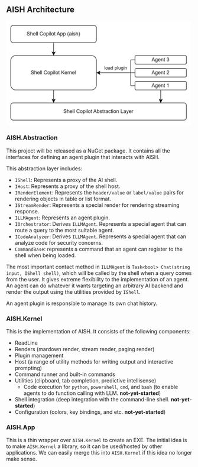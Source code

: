 ## AISH Architecture

<img src="./assets/AISH-overall-arch.png" alt="AISH" width="500"/>

### AISH.Abstraction

This project will be released as a NuGet package.
It contains all the interfaces for defining an agent plugin that interacts with AISH.

This abstraction layer includes:

- `IShell`: Represents a proxy of the AI shell.
- `IHost`: Represents a proxy of the shell host.
- `IRenderElement`: Represents the `header/value` or `label/value` pairs for rendering objects in table or list format.
- `IStreamRender`: Represents a special render for rendering streaming response.
- `ILLMAgent`: Represents an agent plugin.
- `IOrchestrator`: Derives `ILLMAgent`. Represents a special agent that can route a query to the most suitable agent.
- `ICodeAnalyzer`: Derives `ILLMAgent`. Represents a special agent that can analyze code for security concerns.
- `CommandBase`: represents a command that an agent can register to the shell when being loaded.

The most important contact method in `ILLMAgent` is `Task<bool> Chat(string input, IShell shell)`,
which will be called by the shell when a query comes from the user.
It gives extreme flexibility to the implementation of an agent.
An agent can do whatever it wants targeting an arbitrary AI backend and render the output using the utilities provided by `IShell`.

An agent plugin is responsible to manage its own chat history.

### AISH.Kernel

This is the implementation of AISH. It consists of the following components:

- ReadLine
- Renders (mardown render, stream render, paging render)
- Plugin management
- Host (a range of utility methods for writing output and interactive prompting)
- Command runner and built-in commands
- Utilities (clipboard, tab completion, predictive intellisense)
    - Code execution for `python`, `powershell`, `cmd`, and `bash` (to enable agents to do function calling with LLM. **not-yet-started**)
- Shell integration (deep integration with the command-line shell. **not-yet-started**)
- Configuration (colors, key bindings, and etc. **not-yet-started**)

### AISH.App

This is a thin wrapper over `AISH.Kernel` to create an EXE.
The initial idea is to make `AISH.Kernel` a library, so it can be used/hosted by other applications.
We can easily merge this into `AISH.Kernel` if this idea no longer make sense.
